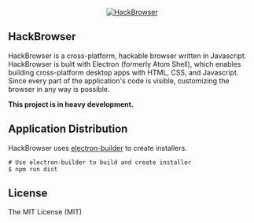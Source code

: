 <p align="center"><a href="http://www.hackbrowser.com/"><img src="http://www.hackbrowser.com/images/github-readme-image.png" alt="HackBrowser" /></a></p>

## HackBrowser

HackBrowser is a cross-platform, hackable browser written in Javascript. HackBrowser is built with Electron (formerly Atom Shell), which enables building cross-platform desktop apps with HTML, CSS, and Javascript. Since every part of the application's code is visible, customizing the browser in any way is possible. 

**This project is in heavy development.**





## Application Distribution

HackBrowser uses [electron-builder](https://github.com/electron-userland/electron-builder) to create installers. 
```
# Use electron-builder to build and create installer
$ npm run dist
```

## License

The MIT License (MIT)
